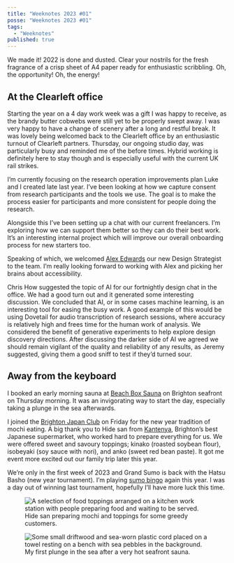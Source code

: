```yaml
---
title: "Weeknotes 2023 #01"
posse: "Weeknotes 2023 #01"
tags:
  - "Weeknotes"
published: true
---
```


We made it! 2022 is done and dusted. Clear your nostrils for the fresh fragrance of a crisp sheet of A4 paper ready for enthusiastic scribbling. Oh, the opportunity! Oh, the energy!

## At the Clearleft office 

Starting the year on a 4 day work week was a gift I was happy to receive, as the brandy butter cobwebs were still yet to be properly swept away. I was very happy to have a change of scenery after a long and restful break. It was lovely being welcomed back to the Clearleft office by an enthusiastic turnout of Clearleft partners. Thursday, our ongoing studio day, was particularly busy and reminded me of the before times. Hybrid working is definitely here to stay though and is especially useful with the current UK rail strikes.

I’m currently focusing on the research operation improvements plan Luke and I created late last year. I’ve been looking at how we capture consent from research participants and the tools we use. The goal is to make the process easier for participants and more consistent for people doing the research.

Alongside this I’ve been setting up a chat with our current freelancers. I’m exploring how we can support them better so they can do their best work. It’s an interesting internal project which will improve our overall onboarding process for new starters too.

Speaking of which, we welcomed [Alex Edwards](https://www.linkedin.com/in/edwardsa1/) our new Design Strategist to the team. I’m really looking forward to working with Alex and picking her brains about accessibility.

Chris How suggested the topic of AI for our fortnightly design chat in the office. We had a good turn out and it generated some interesting discussion. We concluded that AI, or in some cases machine learning, is an interesting tool for easing the busy work. A good example of this would be using Dovetail for audio transcription of research sessions, where accuracy is relatively high and frees time for the human work of analysis. We considered the benefit of generative experiments to help explore design discovery directions. After discussing the darker side of AI we agreed we should remain vigilant of the quality and reliability of any results, as Jeremy suggested, giving them a good sniff to test if they’d turned sour.

## Away from the keyboard

I booked an early morning sauna at [Beach Box Sauna](https://beachboxspa.co.uk/) on Brighton seafront on Thursday morning. It was an invigorating way to start the day, especially taking a plunge in the sea afterwards.

I joined the [Brighton Japan Club](https://www.meetup.com/brighton-japan-club/) on Friday for the new year tradition of mochi eating. A big thank you to Hide san from [Kantenya](https://www.instagram.com/kantenya_store/), Brighton’s best Japanese supermarket, who worked hard to prepare everything for us. We were offered sweet and savoury toppings; kinako (roasted soybean flour), isobeyaki (soy sauce with nori), and anko (sweet red bean paste). It got me event more excited out our family trip later this year.

We’re only in the first week of 2023 and Grand Sumo is back with the Hatsu Basho (new year tournament). I’m playing [sumo bingo](https://sumokaboom.fireside.fm/bingo) again this year. I was a day out of winning last tournament, hopefully I’ll have more luck this time.

<figure>
<img src="/assets/images/writing/2023/01/weeknotes-01-mochi-eating.jpeg" alt="A selection of food toppings arranged on a kitchen work station with people preparing food and waiting to be served.">
<figcaption>
Hide san preparing mochi and toppings for some greedy customers.
</figcaption>
</figure>

<figure>
<img src="/assets/images/writing/2023/01/weeknotes-01-beach-sauna.jpeg" alt="Some small driftwood and sea-worn plastic cord placed on a towel resting on a bench with sea pebbles in the background.">
<figcaption>
My first plunge in the sea after a very hot seafront sauna.
</figcaption>
</figure>